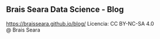 Brais Seara Data Science - Blog
-------------------------------
https://braisseara.github.io/blog/
Licencia: CC BY-NC-SA 4.0  
@ Brais Seara
